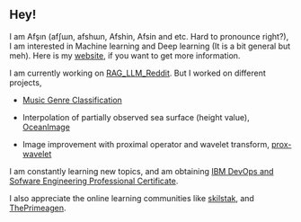 ## Hey!

<!--
**Afsinoz/Afsinoz** is a ✨ _special_ ✨ repository because its `README.md` (this file) appears on your GitHub profile.

Here are some ideas to get you started:

- 🔭 I’m currently working on ...
- 🌱 I’m currently learning ...
- 👯 I’m looking to collaborate on ...
- 🤔 I’m looking for help with ...
- 💬 Ask me about ...
- 📫 How to reach me: ...
- 😄 Pronouns: ...
- ⚡ Fun fact: ...
-->

I am Afşın (afʃɯn, afshɯn, Afshin, Afsin and etc. Hard to pronounce right?), I am interested in Machine learning and Deep learning (It is a bit general but meh). Here is my [website](https://afsinoz.github.io/), if you want to get more information. 

I am currently working on [RAG_LLM_Reddit](https://github.com/Afsinoz/RAG_LLM_Reddit). But I worked on different projects, 
- [Music Genre Classification](https://github.com/AzizABG/music-genre-classification)

- Interpolation of partially observed sea surface (height value), [OceanImage](https://github.com/Afsinoz/OceanImage)

- Image improvement with proximal operator and wavelet transform, [prox-wavelet](https://github.com/Afsinoz/OceanImage)

I am constantly learning new topics, and am obtaining [IBM DevOps and Sofware Engineering Professional Certificate](https://www.coursera.org/professional-certificates/devops-and-software-engineering?). 

I also appreciate the online learning communities like [skilstak](https://skilstak.io/), and [ThePrimeagen](https://www.youtube.com/@ThePrimeagen). 
